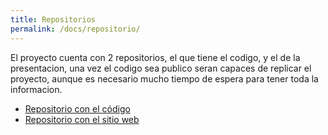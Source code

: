 ```yaml
---
title: Repositorios
permalink: /docs/repositorio/
---
```


El proyecto cuenta con 2 repositorios, el que tiene el codigo, y el de la presentacion, una vez el codigo sea publico seran capaces de replicar el proyecto, aunque es necesario mucho tiempo de espera para tener toda la informacion.

- [Repositorio con el código](https://github.com/VAMarques/Proyecto-Grupo-12)
- [Repositorio con el sitio web](https://github.com/VAMarques/Pagina-Proyecto-12)
